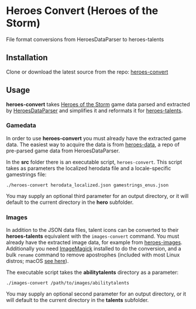 # Heroes Convert (Heroes of the Storm)

File format conversions from HeroesDataParser to heroes-talents

## Installation

Clone or download the latest source from the repo:
[heroes-convert](https://github.com/tattersoftware/heroes-convert)

## Usage

**heroes-convert** takes [Heroes of the Storm](https://heroesofthestorm.com) game data
parsed and extracted by [HeroesDataParser](https://github.com/HeroesToolChest/HeroesDataParser)
and simplifies it and reformats it for [heroes-talents](https://github.com/heroespatchnotes/heroes-talents).

### Gamedata

In order to use **heroes-convert** you must already have the extracted game data. The easiest
way to acquire the data is from [heroes-data](https://github.com/HeroesToolChest/heroes-data),
a repo of pre-parsed game data from HeroesDataParser.

In the **src** folder there is an executable script, `heroes-convert`. This script takes
as parameters the localized herodata file and a locale-specific gamestrings file:

	./heroes-convert herodata_localized.json gamestrings_enus.json

You may supply an optional third parameter for an output directory, or it will default to
the current directory in the **hero** subfolder.

### Images

In addition to the JSON data files, talent icons can be converted to their **heroes-talents**
equivalent with the `images-convert` command. You must already have the extracted image data,
for example from [heroes-images](https://github.com/HeroesToolChest/heroes-images).
Additionally you need [ImageMagick](https://imagemagick.org) installed to do the conversion,
and a bulk `rename` command to remove apostrophes (included with most Linux distros; macOS
[see here](https://devhints.io/rename)).

The executable script takes the **abilitytalents** directory as a parameter:

	./images-convert /path/to/images/abilitytalents

You may supply an optional second parameter for an output directory, or it will default to
the current directory in the **talents** subfolder.
